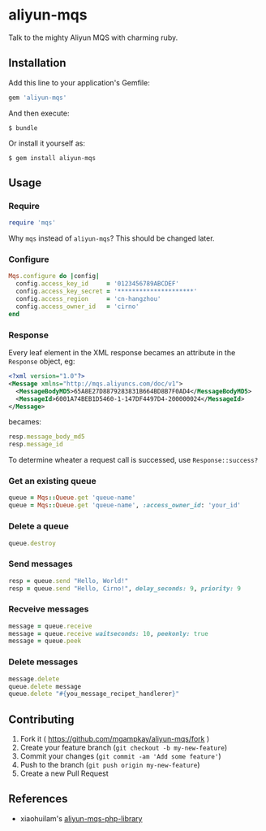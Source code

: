 # aliyun-mqs

Talk to the mighty Aliyun MQS with charming ruby.

## Installation

Add this line to your application's Gemfile:

```ruby
gem 'aliyun-mqs'
```

And then execute:

    $ bundle

Or install it yourself as:

    $ gem install aliyun-mqs

## Usage

### Require

```ruby
require 'mqs'
```

Why `mqs` instead of `aliyun-mqs`? This should be changed later.

### Configure

```ruby
Mqs.configure do |config|
  config.access_key_id     = '0123456789ABCDEF'
  config.access_key_secret = '*********************'
  config.access_region     = 'cn-hangzhou'
  config.access_owner_id   = 'cirno'
end
```

### Response

Every leaf element in the XML response becames an attribute in the `Response` object, eg:


```xml
<?xml version="1.0"?>
<Message xmlns="http://mqs.aliyuncs.com/doc/v1">
  <MessageBodyMD5>65A8E27D8879283831B664BD8B7F0AD4</MessageBodyMD5>
  <MessageId>6001A74BEB1D5460-1-147DF4497D4-200000024</MessageId>
</Message>
```

becames:

```ruby
resp.message_body_md5
resp.message_id
```

To determine wheater a request call is successed, use `Response::success?`

### Get an existing queue

```ruby
queue = Mqs::Queue.get 'queue-name'
queue = Mqs::Queue.get 'queue-name', :access_owner_id: 'your_id'
```

### Delete a queue

```ruby
queue.destroy
```

### Send messages

```ruby
resp = queue.send "Hello, World!"
resp = queue.send "Hello, Cirno!", delay_seconds: 9, priority: 9
```

### Recveive messages

```ruby
message = queue.receive
message = queue.receive waitseconds: 10, peekonly: true
message = queue.peek
```

### Delete messages

```ruby
message.delete
queue.delete message
queue.delete "#{you_message_recipet_handlerer}"
```

## Contributing

1. Fork it ( https://github.com/mgampkay/aliyun-mqs/fork )
2. Create your feature branch (`git checkout -b my-new-feature`)
3. Commit your changes (`git commit -am 'Add some feature'`)
4. Push to the branch (`git push origin my-new-feature`)
5. Create a new Pull Request

## References

+ xiaohuilam's [aliyun-mqs-php-library](https://github.com/xiaohuilam/aliyun-mqs-php-library)
